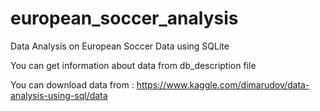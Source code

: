 # european_soccer_analysis

Data Analysis on European Soccer Data using SQLite

You can get information about data from db_description file

You can download data from : https://www.kaggle.com/dimarudov/data-analysis-using-sql/data
